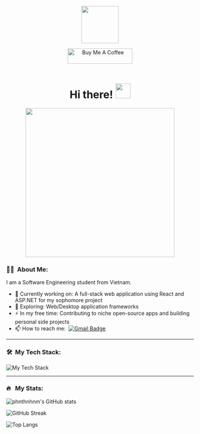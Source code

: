 <p align="center"><img src="https://i.giphy.com/media/v1.Y2lkPTc5MGI3NjExbW8zcGV1aWx1NjFqMXY1d3BrdDdlbDJraDNrMGV2OWQzaGIzM2dwdCZlcD12MV9pbnRlcm5hbF9naWZfYnlfaWQmY3Q9dHM/Uaxj062PavgqZRhVkS/giphy.gif" width="100"/></p>

<p align="center"><a href="https://www.buymeacoffee.com/zed0" target="_blank"><img src="https://cdn.buymeacoffee.com/buttons/default-orange.png" alt="Buy Me A Coffee" height="41" width="174"></a></p>

<p align="center"><img src="https://komarev.com/ghpvc/?username=phnthnhnm&style=flat-square&color=blue" alt=""></p>

<h1 align="center">Hi there! <img src="https://i.giphy.com/media/v1.Y2lkPTc5MGI3NjExeHBtY3FkbzB1ZWxlNWF1bG45ejQ2M3ZlNWI4bDA4NDhneXUwd3Y5ciZlcD12MV9pbnRlcm5hbF9naWZfYnlfaWQmY3Q9cw/hvRJCLFzcasrR4ia7z/giphy.gif" width="40"></h1>

<p align="center"><img src="https://i.giphy.com/media/v1.Y2lkPTc5MGI3NjExbnJseHJ6cW5nejVjazVlaW5tNGtwcnMzdHh4YnlpaWp0enUyMjI5diZlcD12MV9pbnRlcm5hbF9naWZfYnlfaWQmY3Q9cw/Zebztgv7jmkoLe1DoY/giphy.gif" width="400" height="400"  /></p>

### :man_technologist: &nbsp;About Me:

I am a Software Engineering student from Vietnam.

- 🔭 Currently working on: A full-stack web application using React and ASP.NET for my sophomore project
- 🌱 Exploring: Web/Desktop application frameworks
- ⚡ In my free time: Contributing to niche open-source apps and building personal side projects
- 📫 How to reach me: &nbsp;[![Gmail Badge](https://img.shields.io/badge/Gmail-D14836?style=flat&logo=gmail&logoColor=white)](phnthnhnm0612@gmail.com)

---

### 🛠 &nbsp;My Tech Stack:

![My Tech Stack](https://github-readme-tech-stack.vercel.app/api/cards?fontWeight=normal&lineCount=1&theme=catppuccin_frappe&hideTitle=true&bg=%23303446&badge=%23292c3c&border=%23737994&titleColor=%2381c8be&line1=blazor%2CBlazor%2C512BD4%3B.net%2C.NET%2C512BD4%3Bpostgresql%2CPostgreSQL%2C4169E1%3B)

---

### 🔥 &nbsp; My Stats:

![phnthnhnm's GitHub stats](https://github-readme-stats-phi-olive-19.vercel.app/api?username=phnthnhnm&show_icons=true&hide_title=true&show=reviews,discussions_started,discussions_answered,prs_merged,prs_merged_percentage&bg_color=303446&text_color=c6d0f5&icon_color=ca9ee6&title_color=81c8be)

![GitHub Streak](https://streak-stats.demolab.com?user=phnthnhnm&theme=catppuccin-frappe)

![Top Langs](https://github-readme-stats-phi-olive-19.vercel.app/api/top-langs/?username=phnthnhnm&layout=compact&bg_color=303446&text_color=c6d0f5&icon_color=ca9ee6&title_color=81c8be)
